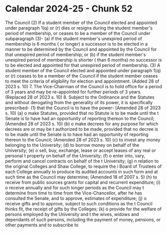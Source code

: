 # Calendar 2024-25 - Chunk 52

<!-- Chunk tokens: 648, Enriched tokens: 650 -->

The Council
(2) If  a  student member of the Council elected and appointed under paragraph 1(q) or (r) dies or resigns during the student member's period of membership, or ceases to be a member of the Council under subparagraph (3)-
(a) if the student member's unexpired period of membership is 6 months ( or longer) a successor is to be elected in a manner to be determined by the Council and appointed by the Council for that unexpired period of membership; or
(b) if the student member's unexpired period of membership is shorter ( than 6 months) no successor is to be elected and appointed for that unexpired period of membership.
(3) A student member of the Council elected and appointed under paragraph 1(q) or (r) ceases to be a member of the Council if the student member ceases to meet the criteria of eligibility for election and appointment. (Added 28 of 2023 s. 10)
7. The Vice-Chairman of the Council is to hold office for a period of 3 years and may be re-appointed for further periods of 3 years. (Replaced 28 of 2023 s. 10)
8. Subject to the Ordinance and the Statutes and without derogating from the generality of its power, it is specifically prescribed-
(1) that the Council is to have the power- (Amended 28 of 2023 s. 10)
(a) o make Statutes, provided that no Statute is to be made until the t Senate is to have had an opportunity of reporting thereon to the Council; (Amended 28 of 2023 s. 10)
(b) o make decrees for any purpose for which decrees are or may be t authorized to be made, provided that no decree is to be made until the Senate is to have had an opportunity of reporting thereon to the Council; (Amended 28 of 2023 s. 10)
(c) to invest any money belonging to the University;
(d) to borrow money on behalf of the University;
(e) o sell, buy, exchange, lease or accept leases of any real or personal t property on behalf of the University;
(f) o  enter  into, vary,  perform  and  cancel  contracts on behalf of the t University;
(g) n relation to the original Colleges and Shaw College, to require the i Board of Trustees of each College annually to produce its audited accounts in such form and at such time as the Council may determine; (Amended 18 of 2007 s. 5)
(h) to  receive  from  public  sources  grants  for  capital  and  recurrent expenditure;
(i) o receive annually and for such longer periods as the Council may t determine from time to time from the Vice-Chancellor, after he has consulted the Senate, and to approve, estimates of expenditure;
(j) o  receive gifts and to approve, subject to such conditions as the t Council thinks fit, the receipt of gifts by the Colleges;
(k) o provide for the welfare of persons employed by the University and t the wives, widows and dependants of such persons, including the payment of money, pensions, or other payments and to subscribe to